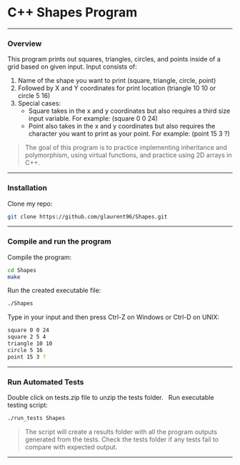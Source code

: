 # C++ Shapes Program

---
### Overview
This program prints out squares, triangles, circles, and points inside of a grid based on given input.
Input consists of: 
  1. Name of the shape you want to print (square, triangle, circle, point)
  2. Followed by X and Y coordinates for print location (triangle 10 10 or circle 5 16)
  3. Special cases:
        - Square takes in the x and y coordinates but also requires a third size input variable.
        For example: (square 0 0 24)
        - Point also takes in the x and y coordinates but also requires the character you want to print as your point.
        For example: (point 15 3 ?)

> The goal of this program is to practice implementing inheritance and polymorphism, using virtual functions, and practice using 2D arrays in C++.
&nbsp;
---
### Installation
Clone my repo:
```bash
git clone https://github.com/glaurent96/Shapes.git
```
---
### Compile and run the program
Compile the program:
```bash
cd Shapes
make
```
Run the created executable file:
```bash
./Shapes
```
Type in your input and then press Ctrl-Z on Windows or Ctrl-D on UNIX:
```bash
square 0 0 24
square 2 5 4
triangle 10 10
circle 5 16
point 15 3 ?
```
---
### Run Automated Tests
Double click on tests.zip file to unzip the tests folder.
&nbsp;
Run executable testing script:
```bash
./run_tests Shapes
```

>The script will create a results folder with all the program outputs generated from the tests. Check the tests folder if any tests fail to compare with expected output.
---
